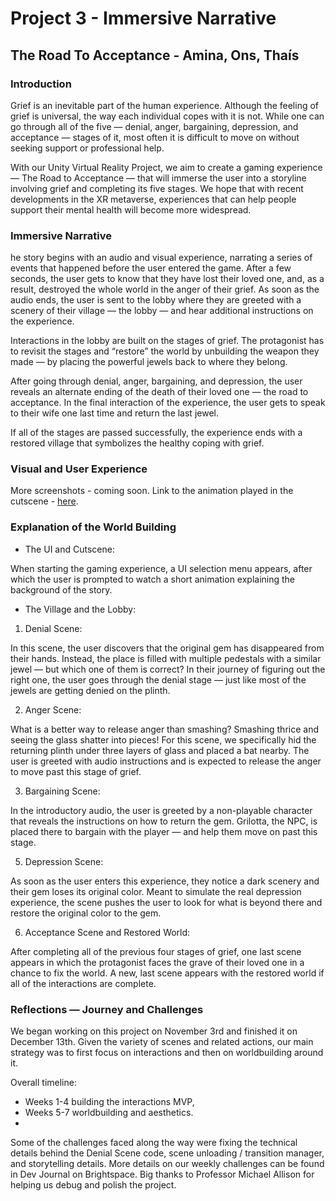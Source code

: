# Project 3 - Immersive Narrative

## The Road To Acceptance - Amina, Ons, Thaís

### Introduction

Grief is an inevitable part of the human experience. Although the feeling of grief is universal, the way each individual copes with it is not. While one can go through all of the five — denial, anger, bargaining, depression, and acceptance — stages of it, most often it is difficult to move on without seeking support or professional help.

With our Unity Virtual Reality Project, we aim to create a gaming experience — The Road to Acceptance — that will immerse the user into a storyline involving grief and completing its five stages. We hope that with recent developments in the XR metaverse, experiences that can help people support their mental health will become more widespread.

### Immersive Narrative

he story begins with an audio and visual experience, narrating a series of events that happened before the user entered the game. After a few seconds, the user gets to know that they have lost their loved one, and, as a result, destroyed the whole world in the anger of their grief. As soon as the audio ends, the user is sent to the lobby where they are greeted with a scenery of their village — the lobby — and hear additional instructions on the experience.

Interactions in the lobby are built on the stages of grief. The protagonist has to revisit the stages and “restore” the world by unbuilding the weapon they made — by placing the powerful jewels back to where they belong.

After going through denial, anger, bargaining, and depression, the user reveals an alternate ending of the death of their loved one — the road to acceptance. In the final interaction of the experience, the user gets to speak to their wife one last time and return the last jewel.

If all of the stages are passed successfully, the experience ends with a restored village that symbolizes the healthy coping with grief.

### Visual and User Experience

More screenshots - coming soon.
Link to the animation played in the cutscene - [here]().

### Explanation of the World Building

- The UI and Cutscene:

When starting the gaming experience, a UI selection menu appears, after which the user is prompted to watch a short animation explaining the background of the story.

- The Village and the Lobby:

1. Denial Scene:

In this scene, the user discovers that the original gem has disappeared from their hands. Instead, the place is filled with multiple pedestals with a similar jewel — but which one of them is correct? In their journey of figuring out the right one, the user goes through the denial stage — just like most of the jewels are getting denied on the plinth.

2. Anger Scene:

What is a better way to release anger than smashing? Smashing thrice and seeing the glass shatter into pieces! For this scene, we specifically hid the returning plinth under three layers of glass and placed a bat nearby. The user is greeted with audio instructions and is expected to release the anger to move past this stage of grief.

3. Bargaining Scene:

In the introductory audio, the user is greeted by a non-playable character that reveals the instructions on how to return the gem. Grilotta, the NPC, is placed there to bargain with the player — and help them move on past this stage.

5. Depression Scene:

As soon as the user enters this experience, they notice a dark scenery and their gem loses its original color. Meant to simulate the real depression experience, the scene pushes the user to look for what is beyond there and restore the original color to the gem.

6. Acceptance Scene and Restored World:

After completing all of the previous four stages of grief, one last scene appears in which the protagonist faces the grave of their loved one in a chance to fix the world. A new, last scene appears with the restored world if all of the interactions are complete.

### Reflections — Journey and Challenges

We began working on this project on November 3rd and finished it on December 13th. Given the variety of scenes and related actions, our main strategy was to first focus on interactions and then on worldbuilding around it.

Overall timeline:

- Weeks 1-4 building the interactions MVP,
- Weeks 5-7 worldbuilding and aesthetics.
- 
Some of the challenges faced along the way were fixing the technical details behind the Denial Scene code, scene unloading / transition manager, and storytelling details. More details on our weekly challenges can be found in Dev Journal on Brightspace. Big thanks to Professor Michael Allison for helping us debug and polish the project.


